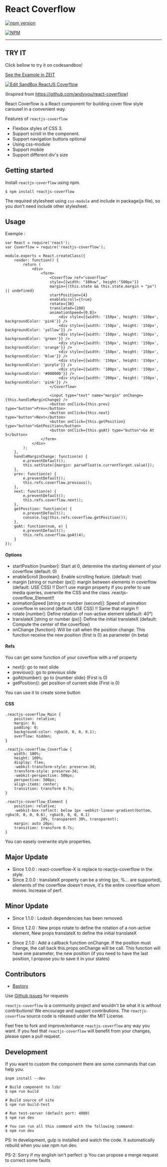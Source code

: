 # React Coverflow

[![npm version](https://badge.fury.io/js/reactjs-coverflow.svg)](http://badge.fury.io/js/reactjs-coverflow)

[![NPM](https://nodei.co/npm/reactjs-coverflow.png)](https://nodei.co/npm/reactjs-coverflow/)

---

## TRY IT

Click bellow to try it on codesandbox!

[See the Example in ZEIT](https://csb-4231pwz4p9-dniizhwghf.now.sh/)

[![Edit SandBox ReactJS Coverflow](https://codesandbox.io/static/img/play-codesandbox.svg)](https://codesandbox.io/s/4231pwz4p9?module=)

(Inspired from https://github.com/andyyou/react-coverflow)

React Coverflow is a React component for building cover flow style carousel in a
convenient way.

Features of `reactjs-coverflow`

* Flexbox styles of CSS 3.
* Support scroll in the component.
* Support navigation buttons optional
* Using css-module
* Support mobile
* Support different div's size

## Getting started

Install `reactjs-coverflow` using npm.

```
$ npm install reactjs-coverflow
```

The required stylesheet using `css-module` and include in package(js file), so
you don't need include other stylesheet.

## Usage

Exemple :

```
var React = require('react');
var Coverflow = require('reactjs-coverflow');

module.exports = React.createClass({
	render: function() {
		return (
			<div>
				<form>
					<Coverflow ref="coverflow"
					style={{width: "100vw", height:"500px"}}
					margin={(this.state && this.state.margin + "px") || undefined}
					startPosition={4}
					enableScroll={true}
					rotate={30}
					translateX={200}
					animationSpeed={0.8}>
					    <div style={{width: '150px', height: '150px', backgroundColor: 'pink'}} />
					    <div style={{width: '150px', height: '150px', backgroundColor: 'yellow'}} />
					    <div style={{width: '150px', height: '150px', backgroundColor: 'green'}} />
					    <div style={{width: '150px', height: '150px', backgroundColor: 'orange'}} />
					    <div style={{width: '150px', height: '150px', backgroundColor: 'blue'}} />
					    <div style={{width: '150px', height: '150px', backgroundColor: 'purple'}} />
					    <div style={{width: '100px', height: '150px', backgroundColor: '#000000'}} />
					    <div style={{width: '200px', height: '150px', backgroundColor: 'pink'}} />
					</Coverflow>

					<input type="text" name="margin" onChange={this.handleMarginChange} />
					<button onClick={this.prev} type="button">Prev</button>
					<button onClick={this.next} type="button">Next</button>
					<button onClick={this.getPosition} type="button">GetPosition</button>
					<button onClick={this.goAt} type="button">Go At 5</button>
				</form>
			</div>
		);
	},
	handleMarginChange: function(e) {
		e.preventDefault();
		this.setState({margin: parseFloat(e.currentTarget.value)});
	},
	prev: function(e) {
		e.preventDefault();
		this.refs.coverflow.previous();
	},
	next: function(e) {
		e.preventDefault();
		this.refs.coverflow.next();
	},
	getPosition: function(e) {
		e.preventDefault();
		console.log(this.refs.coverflow.getPosition());
	},
	goAt: function(num, e) {
		e.preventDefault();
		this.refs.coverflow.goAt(4);
	}
});
```

#### Options

* startPosition [number]: Start at 0, determine the starting element of your
	coverflow (default: 0)
* enableScroll [boolean]: Enable scrolling feature. ((default: true)
* margin [string or number (px)]: margin between elements in coverflow (default:
	USE CSS) !! Don't use margin property if you prefer to use media queries,
	overwrite the CSS and the class .reactjs-coverflow_Element!!
* animationSpeed [string or number (second)]: Speed of animation coverflow in
	second (default: USE CSS) !! Same that margin !!
* rotate [number]: Define rotation of non-active element (default: 40°)
* translateX [string or number (px)]: Define the initial translateX (default:
	Compute the center of the coverflow)
* onChange [function]: Will be call when the position change. This function
	receive the new position (first is 0) as parameter (in beta)

#### Refs

You can get some function of your coverflow with a ref property

* next(): go to next slide
* previous(): go to previous slide
* goAt(number): go to {number slide} (First is 0)
* getPosition(): get position of current slide (First is 0)

You can use it to create some button

#### CSS

```
.reactjs-coverflow_Main {
	position: relative;
	margin: 0;
	padding: 0;
	background-color: rgba(0, 0, 0, 0.1);
	overflow: hidden;
}

.reactjs-coverflow_Coverflow {
	width: 100%;
	height: 100%;
	display: flex;
	-webkit-transform-style: preserve-3d;
	transform-style: preserve-3d;
	-webkit-perspective: 500px;
	perspective: 500px;
	align-items: center;
	transition: transform 0.7s;
}

.reactjs-coverflow_Element {
	position: relative;
	-webkit-box-reflect: below 1px -webkit-linear-gradient(bottom, rgba(0, 0, 0, 0.6), rgba(0, 0, 0, 0.1)
				20%, transparent 30%, transparent);
	margin: auto 20px;
	transition: transform 0.7s;
}
```

You can easely overwrite style properties.

## Major Update

* Since 1.0.0 : react-coverflow-X is replace to reactjs-coverflow in the style.
* Since 2.0.0 : translateX property can be a string (px, %... are supported),
	elements of the coverflow doesn't move, it's the entire coverflow whom moves.
	Increase of perf.

## Minor Update

* Since 1.1.0 : Lodash dependencies has been removed.
* Since 1.2.0 : New props rotate to define the rotation of a non-active element,
	New props translateX to define the initial translateX

* Since 2.1.0 : Add a callback function onChange. If the position must change,
	the call back this.props.onChange will be call. This function will have one
	parameter, the new position (if you need to have the last position, I propose
	you to save it in your states)

## Contributors

* [Bastorx](https://github.com/Bastorx)

Use [Github issues](https://github.com/Bastorx/reactjs-coverflow/issues) for
requests

`reactjs-coverflow` is a community project and wouldn't be what it is without
contributions! We encourage and support contributions. The `reactjs-coverflow`
source code is released under the MIT License.

Feel free to fork and improve/enhance `reactjs-coverflow` any way you want. If
you feel that `reactjs-coverflow` will benefit from your changes, please open a
pull request.

## Development

If you want to custom the component there are some commands that can help you.

```
$npm install --dev
```

```
# Build component to lib/
$ npm run build

# Build source of site
$ npm run build-test

# Run test-server (default port: 4000)
$ npm run dev

# You can run all this command with the following command:
$ npm run dev
```

PS: In development, gulp is installed and watch the code. It automatically
rebuild when you use npm run dev.

PS-2: Sorry if my english isn't perfect :p You can propose a merge request to correct some faults
